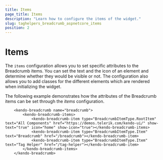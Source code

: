 ```yaml
---
title: Items
page_title: Items
description: "Learn how to configure the items of the widget."
slug: taghelpers_breadcrumb_aspnetcore_items
position: 2
---
```


# Items

The `items` configuration allows you to set specific attributes to the Breadcrumb items. You can set the text and the icon of an element and determine whether they would be visible or not. The configuration also allows you to add classes for the different elements which are rendered when initializing the widget.

The following example demonstrates how the attributes of the Breadcrumb items can be set through the *items* configuration.

```tagHelper
    <kendo-breadcrumb name="breadcrumb">
        <kendo-breadcrumb-items>
            <kendo-breadcrumb-item type="BreadcrumbItemType.RootItem" text="All Components" href="https://demos.telerik.com/kendo-ui/" show-text="true" icon="home" show-icon="true"></kendo-breadcrumb-items>
            <kendo-breadcrumb-item type="BreadcrumbItemType.Item" text="Breadcrumb" href="/breadcrumb"></kendo-breadcrumb-item>
            <kendo-breadcrumb-item type="BreadcrumbItemType.Item" text="Tag Helper" href="/tag-helper"></kendo-breadcrumb-item>
        </kendo-breadcrumb-items>
    </kendo-breadcrumb>
```
